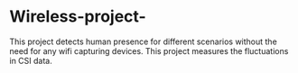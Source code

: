 # Wireless-project-


This project detects human presence for different scenarios without the need for any wifi capturing devices. 
This project measures the fluctuations in CSI data. 
